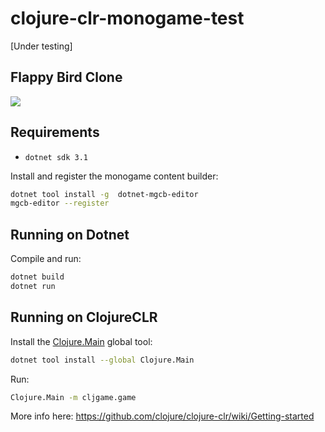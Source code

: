 # clojure-clr-monogame-test
[Under testing]

## Flappy Bird Clone

![](pong-480.gif)

## Requirements

- `dotnet sdk 3.1`

Install and register the monogame content builder:
```bash
dotnet tool install -g  dotnet-mgcb-editor
mgcb-editor --register
```

## Running on Dotnet

Compile and run:
```bash
dotnet build
dotnet run
```

## Running on ClojureCLR

Install the [Clojure.Main](https://www.nuget.org/packages/Clojure.Main) global tool:
```bash
dotnet tool install --global Clojure.Main
```
Run:
```bash
Clojure.Main -m cljgame.game
```

More info here:
https://github.com/clojure/clojure-clr/wiki/Getting-started
